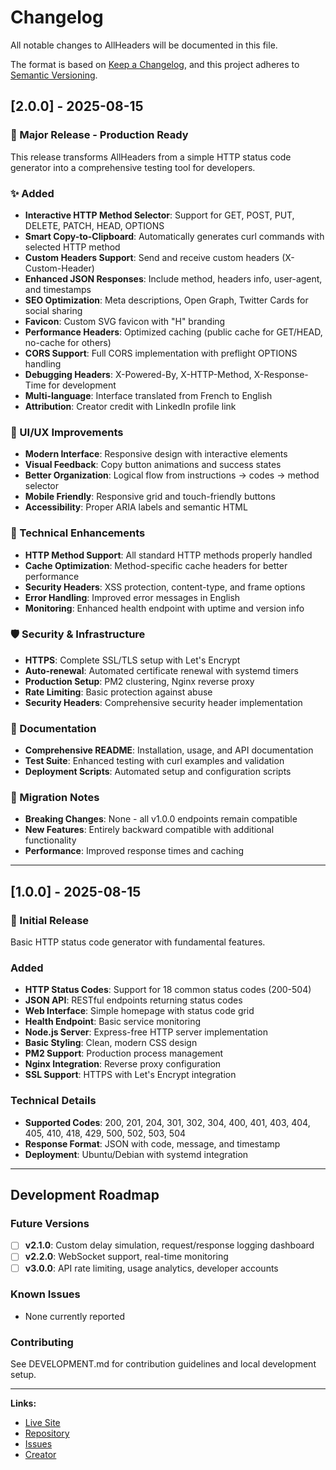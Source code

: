 # Changelog

All notable changes to AllHeaders will be documented in this file.

The format is based on [Keep a Changelog](https://keepachangelog.com/en/1.0.0/),
and this project adheres to [Semantic Versioning](https://semver.org/spec/v2.0.0.html).

## [2.0.0] - 2025-08-15

### 🚀 Major Release - Production Ready

This release transforms AllHeaders from a simple HTTP status code generator into a comprehensive testing tool for developers.

### ✨ Added
- **Interactive HTTP Method Selector**: Support for GET, POST, PUT, DELETE, PATCH, HEAD, OPTIONS
- **Smart Copy-to-Clipboard**: Automatically generates curl commands with selected HTTP method
- **Custom Headers Support**: Send and receive custom headers (X-Custom-Header)
- **Enhanced JSON Responses**: Include method, headers info, user-agent, and timestamps
- **SEO Optimization**: Meta descriptions, Open Graph, Twitter Cards for social sharing
- **Favicon**: Custom SVG favicon with "H" branding
- **Performance Headers**: Optimized caching (public cache for GET/HEAD, no-cache for others)
- **CORS Support**: Full CORS implementation with preflight OPTIONS handling
- **Debugging Headers**: X-Powered-By, X-HTTP-Method, X-Response-Time for development
- **Multi-language**: Interface translated from French to English
- **Attribution**: Creator credit with LinkedIn profile link

### 🎨 UI/UX Improvements
- **Modern Interface**: Responsive design with interactive elements
- **Visual Feedback**: Copy button animations and success states
- **Better Organization**: Logical flow from instructions → codes → method selector
- **Mobile Friendly**: Responsive grid and touch-friendly buttons
- **Accessibility**: Proper ARIA labels and semantic HTML

### 🔧 Technical Enhancements
- **HTTP Method Support**: All standard HTTP methods properly handled
- **Cache Optimization**: Method-specific cache headers for better performance
- **Security Headers**: XSS protection, content-type, and frame options
- **Error Handling**: Improved error messages in English
- **Monitoring**: Enhanced health endpoint with uptime and version info

### 🛡️ Security & Infrastructure
- **HTTPS**: Complete SSL/TLS setup with Let's Encrypt
- **Auto-renewal**: Automated certificate renewal with systemd timers
- **Production Setup**: PM2 clustering, Nginx reverse proxy
- **Rate Limiting**: Basic protection against abuse
- **Security Headers**: Comprehensive security header implementation

### 📝 Documentation
- **Comprehensive README**: Installation, usage, and API documentation
- **Test Suite**: Enhanced testing with curl examples and validation
- **Deployment Scripts**: Automated setup and configuration scripts

### 🔄 Migration Notes
- **Breaking Changes**: None - all v1.0.0 endpoints remain compatible
- **New Features**: Entirely backward compatible with additional functionality
- **Performance**: Improved response times and caching

---

## [1.0.0] - 2025-08-15

### 🎉 Initial Release

Basic HTTP status code generator with fundamental features.

### Added
- **HTTP Status Codes**: Support for 18 common status codes (200-504)
- **JSON API**: RESTful endpoints returning status codes
- **Web Interface**: Simple homepage with status code grid
- **Health Endpoint**: Basic service monitoring
- **Node.js Server**: Express-free HTTP server implementation
- **Basic Styling**: Clean, modern CSS design
- **PM2 Support**: Production process management
- **Nginx Integration**: Reverse proxy configuration
- **SSL Support**: HTTPS with Let's Encrypt integration

### Technical Details
- **Supported Codes**: 200, 201, 204, 301, 302, 304, 400, 401, 403, 404, 405, 410, 418, 429, 500, 502, 503, 504
- **Response Format**: JSON with code, message, and timestamp
- **Deployment**: Ubuntu/Debian with systemd integration

---

## Development Roadmap

### Future Versions
- [ ] **v2.1.0**: Custom delay simulation, request/response logging dashboard
- [ ] **v2.2.0**: WebSocket support, real-time monitoring
- [ ] **v3.0.0**: API rate limiting, usage analytics, developer accounts

### Known Issues
- None currently reported

### Contributing
See DEVELOPMENT.md for contribution guidelines and local development setup.

---

**Links:**
- [Live Site](https://allheaders.com)
- [Repository](https://github.com/allheaders/allheaders)
- [Issues](https://github.com/allheaders/allheaders/issues)
- [Creator](https://www.linkedin.com/in/yanndecoopman/)